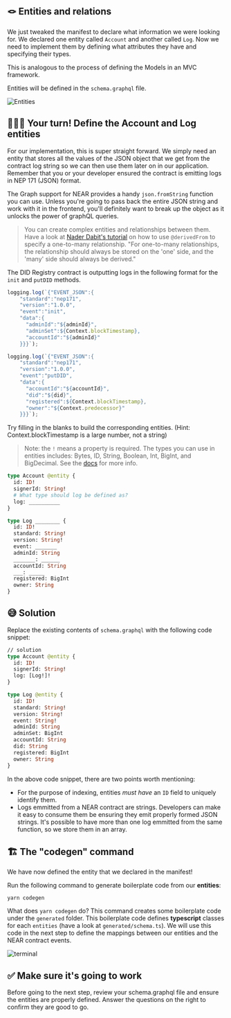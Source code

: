 ## 🪢 Entities and relations

We just tweaked the manifest to declare what information we were looking for. We declared one entity called `Account` and another called `Log`. Now we need to implement them by defining what attributes they have and specifying their types.

This is analogous to the process of defining the Models in an MVC framework.

Entities will be defined in the `schema.graphql` file.

![Entities](https://raw.githubusercontent.com/figment-networks/learn-web3-dapp/main/markdown/__images__/the-graph-near/entity-01.png)

## 🧑🏼‍💻 Your turn! Define the Account and Log entities

For our implementation, this is super straight forward. We simply need an entity that stores all the values of the JSON object that we get from the contract log string so we can then use them later on in our application. Remember that you or your developer ensured the contract is emitting logs in NEP 171 (JSON) format.

The Graph support for NEAR provides a handy `json.fromString` function you can use. Unless you're going to pass back the entire JSON string and work with it in the frontend, you'll definitely want to break up the object as it unlocks the power of graphQL queries.

> You can create complex entities and relationships between them. Have a look at [Nader Dabit's tutorial](https://dev.to/dabit3/building-graphql-apis-on-ethereum-4poa) on how to use `@derivedFrom` to specify a one-to-many relationship. "For one-to-many relationships, the relationship should always be stored on the 'one' side, and the 'many' side should always be derived."

The DID Registry contract is outputting logs in the following format for the `init` and `putDID` methods.

```typescript
logging.log(`{"EVENT_JSON":{
    "standard":"nep171",
    "version":"1.0.0",
    "event":"init",
    "data":{
      "adminId":"${adminId}",
      "adminSet":${Context.blockTimestamp},
      "accountId":"${adminId}"
    }}}`);

logging.log(`{"EVENT_JSON":{
    "standard":"nep171",
    "version":"1.0.0",
    "event":"putDID",
    "data":{
      "accountId":"${accountId}",
      "did":"${did}",
      "registered":${Context.blockTimestamp},
      "owner":"${Context.predecessor}"
    }}}`);
```

Try filling in the blanks to build the corresponding entities. (Hint: Context.blockTimestamp is a large number, not a string)

> Note: the `!` means a property is required. The types you can use in entities includes: Bytes, ID, String, Boolean, Int, BigInt, and BigDecimal. See the [docs](https://thegraph.com/docs/developer/create-subgraph-hosted#built-in-scalar-types) for more info.

```graphql
type Account @entity {
  id: ID!
  signerId: String!
  # What type should log be defined as?
  log: __________
}

type Log ________ {
  id: ID!
  standard: String!
  version: String!
  event: _______
  adminId: String
  _______: ______
  accountId: String
  ___: _____
  registered: BigInt
  owner: String
}
```

## 😅 Solution

Replace the existing contents of `schema.graphql` with the following code snippet:

```graphql
// solution
type Account @entity {
  id: ID!
  signerId: String!
  log: [Log!]!
}

type Log @entity {
  id: ID!
  standard: String!
  version: String!
  event: String!
  adminId: String
  adminSet: BigInt
  accountId: String
  did: String
  registered: BigInt
  owner: String
}
```

In the above code snippet, there are two points worth mentioning:

- For the purpose of indexing, entities _must have_ an `ID` field to uniquely identify them.
- Logs emmitted from a NEAR contract are strings. Developers can make it easy to consume them be ensuring they emit properly formed JSON strings. It's possible to have more than one log emmitted from the same function, so we store them in an array.

## 🏗️ The "codegen" command

We have now defined the entity that we declared in the manifest!

Run the following command to generate boilerplate code from our **entities**:

```text
yarn codegen
```

What does `yarn codegen` do? This command creates some boilerplate code under the `generated` folder. This boilerplate code defines **typescript** classes for each `entities` (have a look at `generated/schema.ts`). We will use this code in the next step to define the mappings between our entities and the NEAR contract events.

![terminal](https://raw.githubusercontent.com/figment-networks/learn-web3-dapp/main/markdown/__images__/the-graph-near/entity-02.gif)

## ✅ Make sure it's going to work

Before going to the next step, review your schema.graphql file and ensure the entities are properly defined. Answer the questions on the right to confirm they are good to go.
